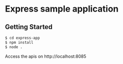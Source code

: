 # Express sample application

## Getting Started

```sh
$ cd express-app
$ npm install
$ node .
```

Access the apis on http://localhost:8085